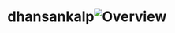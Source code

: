 # dhansankalp![Overview](https://github.com/gauravam/dhansankalp/assets/47477756/07dfa8e2-3922-47c9-bda1-8c6496491dbd)
